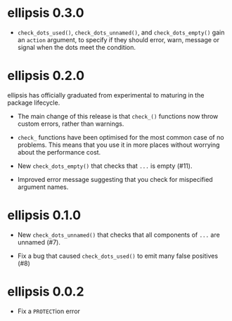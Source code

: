 
# ellipsis 0.3.0

* `check_dots_used()`, `check_dots_unnamed()`, and `check_dots_empty()` gain an
  `action` argument, to specify if they should error, warn, message or signal
  when the dots meet the condition.

# ellipsis 0.2.0

ellipsis has officially graduated from experimental to maturing in the
package lifecycle.

* The main change of this release is that `check_()` functions now
  throw custom errors, rather than warnings.

* `check_` functions have been optimised for the most common case of no
  problems. This means that you use it in more places without worrying
  about the performance cost.

* New `check_dots_empty()` that checks that `...` is empty (#11).

* Improved error message suggesting that you check for mispecified argument 
  names.

# ellipsis 0.1.0

* New `check_dots_unnamed()` that checks that all components of `...` are
  unnamed (#7).

* Fix a bug that caused `check_dots_used()` to emit many false positives (#8)

# ellipsis 0.0.2

* Fix a `PROTECT`ion error
